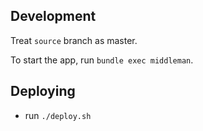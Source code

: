 ## Development

Treat `source` branch as master.

To start the app, run `bundle exec middleman`.

## Deploying
- run `./deploy.sh`
